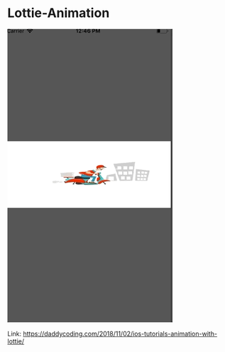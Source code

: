 # Lottie-Animation

![](https://github.com/zhiyao92/Lottie-Animation/blob/master/1.gif)


Link: https://daddycoding.com/2018/11/02/ios-tutorials-animation-with-lottie/
